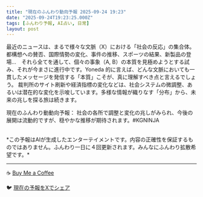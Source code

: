 ```yaml
---
title: "現在のふんわり動向予報 2025-09-24 19:23"
date: "2025-09-24T19:23:25.000Z"
tags: [ふんわり予報, AI占い, 日常]
layout: post
---
```


最近のニュースは、まるで様々な文脈（X）における「社会の反応」の集合体。都構想への賛否、国際情勢の変化、事件の推移、スポーツの結果、新製品の登場…　それら全てを通して、個々の事象（A, B）の本質を見極めようとする試み、それが今まさに進行中です。Yoneda 的に言えば、どんな文脈においても一貫したメッセージを発信する「本質」こそが、真に理解すべき点と言えるでしょう。  裁判所のサイト刷新や経済指標の変化などは、社会システムの微調整、あるいは潜在的な変化を示唆しています。多様な情報が織りなす「分布」から、未来の兆しを探る旅は続きます。


現在のふんわり動動向予報：
社会の各所で調整と変化の兆しがみられ、今後の展開は流動的ですが、穏やかな推移が期待されます。#KGNINJA

<br>
*この予報はAIが生成したエンターテイメントです。内容の正確性を保証するものではありません。ふんわり一日に４回更新されます。みんなにふんわり拡散希望です。*

---
☕️ [Buy Me a Coffee](https://www.buymeacoffee.com/kgninja)

🐦 [現在の予報をXでシェア](https://twitter.com/intent/tweet?text=%E7%8F%BE%E5%9C%A8%E3%81%AE%E3%81%B5%E3%82%93%E3%82%8F%E3%82%8A%E4%BA%88%E5%A0%B1%3A%20%E3%80%8C%E6%9C%80%E8%BF%91%E3%81%AE%E3%83%8B%E3%83%A5%E3%83%BC%E3%82%B9%E3%81%AF%E3%80%81%E3%81%BE%E3%82%8B%E3%81%A7%E6%A7%98%E3%80%85%E3%81%AA%E6%96%87%E8%84%88%EF%BC%88X%EF%BC%89%E3%81%AB%E3%81%8A%E3%81%91%E3%82%8B%E3%80%8C%E7%A4%BE%E4%BC%9A%E3%81%AE%E5%8F%8D%E5%BF%9C%E3%80%8D%E3%81%AE%E9%9B%86%E5%90%88%E4%BD%93%E3%80%82%E3%80%8D%23KGNINJA%20%E7%B6%9A%E3%81%8D%E3%81%AF%E3%83%96%E3%83%AD%E3%82%B0%E3%81%A7%EF%BC%81%F0%9F%91%87&url=https%3A%2F%2Fkg-ninja.github.io%2FFunwariyoso%2F)
